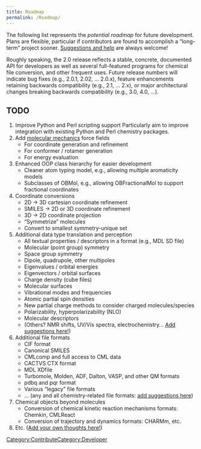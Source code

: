 ```yaml
---
title: Roadmap
permalink: /Roadmap/
---
```


The following list represents the *potential roadmap* for future development. Plans are flexible, particular if contributors are found to accomplish a “long-term” project sooner. [Suggestions and help](/HowTo:Contribute "wikilink") are always welcome!

Roughly speaking, the 2.0 release reflects a stable, concrete, documented API for developers as well as several full-featured programs for chemical file conversion, and other frequent uses. Future release numbers will indicate bug fixes (e.g., 2.0.1, 2.02, ... 2.0.x), feature enhancements retaining backwards compatibility (e.g., 2.1, ... 2.x), or major architectural changes breaking backwards compatibility (e.g., 3.0, 4.0, ...).

TODO
----

1.  Improve Python and Perl scripting support
    Particularly aim to improve integration with existing Python and Perl chemistry packages.
2.  Add [molecular mechanics](/molecular_mechanics "wikilink") force fields
    -   For coordinate generation and refinement
    -   For conformer / rotamer generation
    -   For energy evaluation
3.  Enhanced OOP class hierarchy for easier development
    -   Cleaner atom typing model, e.g., allowing multiple aromaticity models
    -   Subclasses of OBMol, e.g., allowing OBFractionalMol to support fractional coordinates
4.  Coordinate conversions
    -   2D → 3D cartesian coordinate refinement
    -   SMILES → 2D or 3D coordinate refinement
    -   3D → 2D coordinate projection
    -   “Symmetrize” molecules
    -   Convert to smallest symmetry-unique set
5.  Additional data type translation and perception
    -   All textual properties / descriptors in a format (e.g., MDL SD file)
    -   Molecular (point group) symmetry
    -   Space group symmetry
    -   Dipole, quadrupole, other multipoles
    -   Eigenvalues / orbital energies
    -   Eigenvectors / orbital surfaces
    -   Charge density (cube files)
    -   Molecular surfaces
    -   Vibrational modes and frequencies
    -   Atomic partial spin densities
    -   New partial charge methods to consider charged molecules/species
    -   Polarizability, hyperpolarizability (NLO)
    -   Molecular descriptors
    -   (Others? NMR shifts, UV/Vis spectra, electrochemistry... [Add suggestions here!](http://sourceforge.net/tracker/?atid=451585&group_id=40728&%5C%0A;func=browse))
6.  Additional file formats
    -   CIF format
    -   Canonical SMILES
    -   CMLcomp and full access to CML data
    -   CACTVS CTX format
    -   MDL XDfile
    -   Turbomole, Molden, ADF, Dalton, VASP, and other QM formats
    -   pdbq and pqr format
    -   Various “legacy” file formats
    -   ... (any and all chemistry-related file formats: [add suggestions here](http://sourceforge.net/tracker/?atid=447448&group_id=40728&%5C%0A;func=browse))
7.  Chemical objects beyond molecules
    -   Conversion of chemical kinetic reaction mechanisms formats: Chemkin, CMLReact
    -   Conversion of trajectory and dynamics formats: CHARMm, etc.
8.  Etc. ([Add your own thoughts here!](http://sourceforge.net/tracker/?atid=428743&group_id=40728&func=browse))

[Category:Contribute](/Category:Contribute "wikilink")[Category:Developer](/Category:Developer "wikilink")